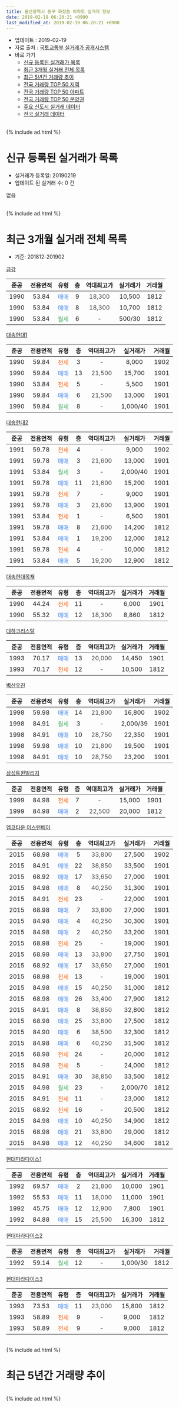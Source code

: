 ```yaml
---
title: 울산광역시 동구 화정동 아파트 실거래 정보
date: 2019-02-19 06:20:21 +0900
last_modified_at: 2019-02-19 06:20:21 +0900
---
```


* 업데이트 : 2019-02-19
* 자료 출처 : [국토교통부 실거래가 공개시스템](http://rt.molit.go.kr)
* 바로 가기
    * [신규 등록된 실거래가 목록](#신규-등록된-실거래가-목록)
    * [최근 3개월 실거래 전체 목록](#최근-3개월-실거래-전체-목록)
    * [최근 5년간 거래량 추이](#최근-5년간-거래량-추이)
    * [전국 거래량 TOP 50 지역](https://ayogom.github.io/apt-trade-info/최근-3개월-전국에서-가장-거래가-많이-발생한-지역)
    * [전국 거래량 TOP 50 아파트](https://ayogom.github.io/apt-trade-info/최근-3개월-전국에서-가장-거래가-많이-발생한-아파트)
    * [전국 거래량 TOP 50 분양권](https://ayogom.github.io/apt-trade-info/최근-3개월-전국에서-가장-거래가-많이-발생한-분양권)
    * [주요 신도시 실거래 데이터](https://ayogom.github.io/apt-trade-info/주요-신도시)
    * [전국 실거래 데이터](https://ayogom.github.io/apt-trade-info/전국)
<br>
{% include ad.html %}
<br>

# 신규 등록된 실거래가 목록
* 실거래가 등록일: 20190219
* 업데이트 된 실거래 수: 0 건

없음

<br>
{% include ad.html %}
<br>

# 최근 3개월 실거래 전체 목록
* 기준: 201812-201902


[금강](https://search.naver.com/search.naver?query=%EC%9A%B8%EC%82%B0%EA%B4%91%EC%97%AD%EC%8B%9C+%EB%8F%99%EA%B5%AC+%ED%99%94%EC%A0%95%EB%8F%99+%EA%B8%88%EA%B0%95)

|준공|전용면적|유형|층|역대최고가|실거래가|거래월|
|:---:|:---:|:---:|:---:|:---:|:---:|:---:|
|1990|53.84|<span style="color:#4285f3">매매</span>|9|<span style="color:#444444">18,300</span>|10,500|1812|
|1990|53.84|<span style="color:#4285f3">매매</span>|8|<span style="color:#444444">18,300</span>|10,700|1812|
|1990|53.84|<span style="color:#34a853">월세</span>|6|<span style="color:#444444">-</span>|500/30|1812|

[대송현대1](https://search.naver.com/search.naver?query=%EC%9A%B8%EC%82%B0%EA%B4%91%EC%97%AD%EC%8B%9C+%EB%8F%99%EA%B5%AC+%ED%99%94%EC%A0%95%EB%8F%99+%EB%8C%80%EC%86%A1%ED%98%84%EB%8C%801)

|준공|전용면적|유형|층|역대최고가|실거래가|거래월|
|:---:|:---:|:---:|:---:|:---:|:---:|:---:|
|1990|59.84|<span style="color:#ff5a00">전세</span>|3|<span style="color:#444444">-</span>|8,000|1902|
|1990|59.84|<span style="color:#4285f3">매매</span>|13|<span style="color:#444444">21,500</span>|15,700|1901|
|1990|53.84|<span style="color:#ff5a00">전세</span>|5|<span style="color:#444444">-</span>|5,500|1901|
|1990|59.84|<span style="color:#4285f3">매매</span>|6|<span style="color:#444444">21,500</span>|13,000|1901|
|1990|59.84|<span style="color:#34a853">월세</span>|8|<span style="color:#444444">-</span>|1,000/40|1901|

[대송현대2](https://search.naver.com/search.naver?query=%EC%9A%B8%EC%82%B0%EA%B4%91%EC%97%AD%EC%8B%9C+%EB%8F%99%EA%B5%AC+%ED%99%94%EC%A0%95%EB%8F%99+%EB%8C%80%EC%86%A1%ED%98%84%EB%8C%802)

|준공|전용면적|유형|층|역대최고가|실거래가|거래월|
|:---:|:---:|:---:|:---:|:---:|:---:|:---:|
|1991|59.78|<span style="color:#ff5a00">전세</span>|4|<span style="color:#444444">-</span>|9,000|1902|
|1991|59.78|<span style="color:#4285f3">매매</span>|3|<span style="color:#444444">21,600</span>|13,000|1901|
|1991|53.84|<span style="color:#34a853">월세</span>|3|<span style="color:#444444">-</span>|2,000/40|1901|
|1991|59.78|<span style="color:#4285f3">매매</span>|11|<span style="color:#444444">21,600</span>|15,200|1901|
|1991|59.78|<span style="color:#ff5a00">전세</span>|7|<span style="color:#444444">-</span>|9,000|1901|
|1991|59.78|<span style="color:#4285f3">매매</span>|3|<span style="color:#444444">21,600</span>|13,900|1901|
|1991|53.84|<span style="color:#ff5a00">전세</span>|1|<span style="color:#444444">-</span>|6,500|1901|
|1991|59.78|<span style="color:#4285f3">매매</span>|8|<span style="color:#444444">21,600</span>|14,200|1812|
|1991|53.84|<span style="color:#4285f3">매매</span>|1|<span style="color:#444444">19,200</span>|12,000|1812|
|1991|59.78|<span style="color:#ff5a00">전세</span>|4|<span style="color:#444444">-</span>|10,000|1812|
|1991|53.84|<span style="color:#4285f3">매매</span>|5|<span style="color:#444444">19,200</span>|12,900|1812|

[대송현대목재](https://search.naver.com/search.naver?query=%EC%9A%B8%EC%82%B0%EA%B4%91%EC%97%AD%EC%8B%9C+%EB%8F%99%EA%B5%AC+%ED%99%94%EC%A0%95%EB%8F%99+%EB%8C%80%EC%86%A1%ED%98%84%EB%8C%80%EB%AA%A9%EC%9E%AC)

|준공|전용면적|유형|층|역대최고가|실거래가|거래월|
|:---:|:---:|:---:|:---:|:---:|:---:|:---:|
|1990|44.24|<span style="color:#ff5a00">전세</span>|11|<span style="color:#444444">-</span>|6,000|1901|
|1990|55.32|<span style="color:#4285f3">매매</span>|12|<span style="color:#444444">18,300</span>|8,860|1812|

[대하크리스탈](https://search.naver.com/search.naver?query=%EC%9A%B8%EC%82%B0%EA%B4%91%EC%97%AD%EC%8B%9C+%EB%8F%99%EA%B5%AC+%ED%99%94%EC%A0%95%EB%8F%99+%EB%8C%80%ED%95%98%ED%81%AC%EB%A6%AC%EC%8A%A4%ED%83%88)

|준공|전용면적|유형|층|역대최고가|실거래가|거래월|
|:---:|:---:|:---:|:---:|:---:|:---:|:---:|
|1993|70.17|<span style="color:#4285f3">매매</span>|13|<span style="color:#444444">20,000</span>|14,450|1901|
|1993|70.17|<span style="color:#ff5a00">전세</span>|12|<span style="color:#444444">-</span>|10,500|1812|

[벽산우진](https://search.naver.com/search.naver?query=%EC%9A%B8%EC%82%B0%EA%B4%91%EC%97%AD%EC%8B%9C+%EB%8F%99%EA%B5%AC+%ED%99%94%EC%A0%95%EB%8F%99+%EB%B2%BD%EC%82%B0%EC%9A%B0%EC%A7%84)

|준공|전용면적|유형|층|역대최고가|실거래가|거래월|
|:---:|:---:|:---:|:---:|:---:|:---:|:---:|
|1998|59.98|<span style="color:#4285f3">매매</span>|14|<span style="color:#444444">21,800</span>|16,800|1902|
|1998|84.91|<span style="color:#34a853">월세</span>|3|<span style="color:#444444">-</span>|2,000/39|1901|
|1998|84.91|<span style="color:#4285f3">매매</span>|10|<span style="color:#444444">28,750</span>|22,350|1901|
|1998|59.98|<span style="color:#4285f3">매매</span>|10|<span style="color:#444444">21,800</span>|19,500|1901|
|1998|84.91|<span style="color:#4285f3">매매</span>|10|<span style="color:#444444">28,750</span>|23,200|1901|

[삼성트윈빌리지](https://search.naver.com/search.naver?query=%EC%9A%B8%EC%82%B0%EA%B4%91%EC%97%AD%EC%8B%9C+%EB%8F%99%EA%B5%AC+%ED%99%94%EC%A0%95%EB%8F%99+%EC%82%BC%EC%84%B1%ED%8A%B8%EC%9C%88%EB%B9%8C%EB%A6%AC%EC%A7%80)

|준공|전용면적|유형|층|역대최고가|실거래가|거래월|
|:---:|:---:|:---:|:---:|:---:|:---:|:---:|
|1999|84.98|<span style="color:#ff5a00">전세</span>|7|<span style="color:#444444">-</span>|15,000|1901|
|1999|84.98|<span style="color:#4285f3">매매</span>|2|<span style="color:#444444">22,500</span>|20,000|1812|

[엠코타운 이스턴베이](https://search.naver.com/search.naver?query=%EC%9A%B8%EC%82%B0%EA%B4%91%EC%97%AD%EC%8B%9C+%EB%8F%99%EA%B5%AC+%ED%99%94%EC%A0%95%EB%8F%99+%EC%97%A0%EC%BD%94%ED%83%80%EC%9A%B4+%EC%9D%B4%EC%8A%A4%ED%84%B4%EB%B2%A0%EC%9D%B4)

|준공|전용면적|유형|층|역대최고가|실거래가|거래월|
|:---:|:---:|:---:|:---:|:---:|:---:|:---:|
|2015|68.98|<span style="color:#4285f3">매매</span>|5|<span style="color:#444444">33,800</span>|27,500|1902|
|2015|84.91|<span style="color:#4285f3">매매</span>|22|<span style="color:#444444">38,850</span>|33,500|1901|
|2015|68.92|<span style="color:#4285f3">매매</span>|17|<span style="color:#444444">33,650</span>|27,000|1901|
|2015|84.98|<span style="color:#4285f3">매매</span>|8|<span style="color:#444444">40,250</span>|31,300|1901|
|2015|84.91|<span style="color:#ff5a00">전세</span>|23|<span style="color:#444444">-</span>|22,000|1901|
|2015|68.98|<span style="color:#4285f3">매매</span>|7|<span style="color:#444444">33,800</span>|27,000|1901|
|2015|84.98|<span style="color:#4285f3">매매</span>|4|<span style="color:#444444">40,250</span>|30,300|1901|
|2015|84.98|<span style="color:#4285f3">매매</span>|2|<span style="color:#444444">40,250</span>|33,200|1901|
|2015|68.98|<span style="color:#ff5a00">전세</span>|25|<span style="color:#444444">-</span>|19,000|1901|
|2015|68.98|<span style="color:#4285f3">매매</span>|13|<span style="color:#444444">33,800</span>|27,750|1901|
|2015|68.92|<span style="color:#4285f3">매매</span>|17|<span style="color:#444444">33,650</span>|27,000|1901|
|2015|68.98|<span style="color:#ff5a00">전세</span>|13|<span style="color:#444444">-</span>|19,000|1901|
|2015|84.98|<span style="color:#4285f3">매매</span>|15|<span style="color:#444444">40,250</span>|31,000|1812|
|2015|68.98|<span style="color:#4285f3">매매</span>|26|<span style="color:#444444">33,400</span>|27,900|1812|
|2015|84.91|<span style="color:#4285f3">매매</span>|8|<span style="color:#444444">38,850</span>|32,800|1812|
|2015|68.98|<span style="color:#4285f3">매매</span>|25|<span style="color:#444444">33,800</span>|27,500|1812|
|2015|84.90|<span style="color:#4285f3">매매</span>|6|<span style="color:#444444">38,500</span>|32,300|1812|
|2015|84.98|<span style="color:#4285f3">매매</span>|6|<span style="color:#444444">40,250</span>|31,500|1812|
|2015|68.98|<span style="color:#ff5a00">전세</span>|24|<span style="color:#444444">-</span>|20,000|1812|
|2015|84.98|<span style="color:#ff5a00">전세</span>|5|<span style="color:#444444">-</span>|24,000|1812|
|2015|84.91|<span style="color:#4285f3">매매</span>|30|<span style="color:#444444">38,850</span>|33,500|1812|
|2015|84.98|<span style="color:#34a853">월세</span>|23|<span style="color:#444444">-</span>|2,000/70|1812|
|2015|84.91|<span style="color:#ff5a00">전세</span>|11|<span style="color:#444444">-</span>|23,000|1812|
|2015|68.92|<span style="color:#ff5a00">전세</span>|16|<span style="color:#444444">-</span>|20,500|1812|
|2015|84.98|<span style="color:#4285f3">매매</span>|10|<span style="color:#444444">40,250</span>|34,900|1812|
|2015|68.98|<span style="color:#4285f3">매매</span>|21|<span style="color:#444444">33,800</span>|29,000|1812|
|2015|84.98|<span style="color:#4285f3">매매</span>|12|<span style="color:#444444">40,250</span>|34,600|1812|


<script async src="//pagead2.googlesyndication.com/pagead/js/adsbygoogle.js"></script>
<!-- 기본 -->
<ins class="adsbygoogle"
     style="display:block"
     data-ad-client="ca-pub-2446590836940007"
     data-ad-slot="1659523306"
     data-ad-format="auto"
     data-full-width-responsive="true"></ins>
<script>
(adsbygoogle = window.adsbygoogle || []).push({});
</script>


[현대파라다이스1](https://search.naver.com/search.naver?query=%EC%9A%B8%EC%82%B0%EA%B4%91%EC%97%AD%EC%8B%9C+%EB%8F%99%EA%B5%AC+%ED%99%94%EC%A0%95%EB%8F%99+%ED%98%84%EB%8C%80%ED%8C%8C%EB%9D%BC%EB%8B%A4%EC%9D%B4%EC%8A%A41)

|준공|전용면적|유형|층|역대최고가|실거래가|거래월|
|:---:|:---:|:---:|:---:|:---:|:---:|:---:|
|1992|69.57|<span style="color:#4285f3">매매</span>|2|<span style="color:#444444">21,800</span>|10,000|1901|
|1992|55.53|<span style="color:#4285f3">매매</span>|11|<span style="color:#444444">18,000</span>|11,000|1901|
|1992|45.75|<span style="color:#4285f3">매매</span>|12|<span style="color:#444444">12,900</span>|7,800|1901|
|1992|84.88|<span style="color:#4285f3">매매</span>|15|<span style="color:#444444">25,500</span>|16,300|1812|

[현대파라다이스2](https://search.naver.com/search.naver?query=%EC%9A%B8%EC%82%B0%EA%B4%91%EC%97%AD%EC%8B%9C+%EB%8F%99%EA%B5%AC+%ED%99%94%EC%A0%95%EB%8F%99+%ED%98%84%EB%8C%80%ED%8C%8C%EB%9D%BC%EB%8B%A4%EC%9D%B4%EC%8A%A42)

|준공|전용면적|유형|층|역대최고가|실거래가|거래월|
|:---:|:---:|:---:|:---:|:---:|:---:|:---:|
|1992|59.14|<span style="color:#34a853">월세</span>|12|<span style="color:#444444">-</span>|1,000/30|1812|

[현대파라다이스3](https://search.naver.com/search.naver?query=%EC%9A%B8%EC%82%B0%EA%B4%91%EC%97%AD%EC%8B%9C+%EB%8F%99%EA%B5%AC+%ED%99%94%EC%A0%95%EB%8F%99+%ED%98%84%EB%8C%80%ED%8C%8C%EB%9D%BC%EB%8B%A4%EC%9D%B4%EC%8A%A43)

|준공|전용면적|유형|층|역대최고가|실거래가|거래월|
|:---:|:---:|:---:|:---:|:---:|:---:|:---:|
|1993|73.53|<span style="color:#4285f3">매매</span>|11|<span style="color:#444444">23,000</span>|15,800|1812|
|1993|58.89|<span style="color:#ff5a00">전세</span>|9|<span style="color:#444444">-</span>|9,000|1812|
|1993|58.89|<span style="color:#ff5a00">전세</span>|9|<span style="color:#444444">-</span>|9,000|1812|


<br>
{% include ad.html %}
<br>

# 최근 5년간 거래량 추이


<div style="width:100%;">
    <canvas id="deal_progress" height="200"></canvas>
</div>

<script>
new Chart(document.getElementById("deal_progress"), {
    type: 'line',
    data: {
        labels: ['201402','201403','201404','201405','201406','201407','201408','201409','201410','201411','201412','201501','201502','201503','201504','201505','201506','201507','201508','201509','201510','201511','201512','201601','201602','201603','201604','201605','201606','201607','201608','201609','201610','201611','201612','201701','201702','201703','201704','201705','201706','201707','201708','201709','201710','201711','201712','201801','201802','201803','201804','201805','201806','201807','201808','201809','201810','201811','201812','201901','201902'],
        datasets: [{
            label: '매매',
            pointRadius: 1,
            data: [61, 66, 55, 38, 37, 44, 24, 48, 36, 23, 22, 34, 19, 40, 25, 27, 19, 24, 25, 35, 45, 28, 29, 26, 29, 43, 22, 13, 25, 23, 35, 21, 22, 18, 15, 25, 19, 22, 23, 41, 30, 26, 25, 19, 16, 15, 18, 21, 21, 23, 11, 13, 13, 13, 11, 17, 28, 18, 19, 20, 2],
            borderColor: "rgba(255, 201, 14, 1)",
            backgroundColor: "rgba(255, 201, 14, 0.5)",
            fill: false,
            lineTension: 0
        },{
            label: '전월세',
            pointRadius: 1,
            data: [18, 23, 24, 23, 12, 12, 15, 17, 30, 10, 10, 11, 13, 21, 14, 29, 21, 10, 18, 17, 18, 21, 60, 53, 79, 57, 32, 14, 23, 24, 14, 12, 25, 11, 13, 18, 30, 19, 23, 21, 18, 13, 18, 19, 9, 17, 25, 33, 26, 42, 17, 19, 17, 23, 19, 19, 27, 17, 11, 11, 2],
            borderColor: "rgba(0, 141, 185, 1)",
            backgroundColor: "rgba(0, 141, 185, 0.5)",
            fill: false,
            lineTension: 0
        }
        ]
    },
    options: {
        responsive: true,
        title: {
            display: false
        },
        tooltips: {
            mode: 'index',
            intersect: false
        },
        hover: {
            mode: 'nearest',
            intersect: true
        },
        scales: {
            xAxes: [{
                display: true,
                scaleLabel: {
                    display: true,
                    labelString: '년/월'
                }
            }],
            yAxes: [{
                display: true,
                ticks: {
                    suggestedMin: 0,
                },
                scaleLabel: {
                    display: true,
                    labelString: '실거래 수'
                }
            }]
        }
    }
});

</script>


<br>
{% include ad.html %}
<br>

